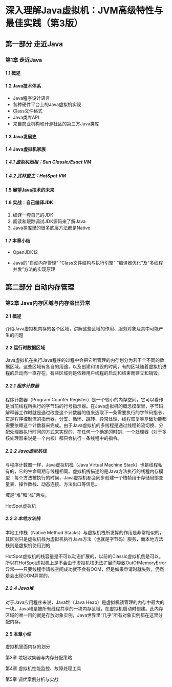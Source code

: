 # 深入理解Java虚拟机：JVM高级特性与最佳实践（第3版） #

## 第一部分 走近Java ##

### 第1章 走近Java ###

#### 1.1 概述 ####

#### 1.2 Java技术体系 ####

* Java程序设计语言
* 各种硬件平台上的Java虚拟机实现
* Class文件格式
* Java类库API
* 来自商业机构和开源社区的第三方Java类库

#### 1.3 Java发展史 ####



#### 1.4 Java虚拟机家族 ####

##### 1.4.1 虚拟机始祖：Sun Classic/Exact VM #####



##### 1.4.2 武林盟主：HotSpot VM #####

#### 1.5 展望Java技术的未来

#### 1.6 实战：自己编译JDK

1. 编译一套自己的JDK
2. 阅读和跟踪调试JDK源码来了解Java
3. Java类库里的很多底层方法都是Native

#### 1.7 本章小结

* OpenJDK12

* Java的“自动内存管理” “Class文件结构与执行引擎” “编译器优化”及“多线程并发”方法的实现原理

## 第二部分 自动内存管理 ##

### 第2章 Java内存区域与内存溢出异常 ###

#### 2.1 概述

介绍Java虚拟机内存的各个区域，讲解这些区域的作用、服务对象及其中可能产生的问题

#### 2.2 运行时数据区域

Java虚拟机在执行Java程序的过程中会把它所管理的内存划分为若干个不同的数据区域。这些区域有各自的用途，以及创建和销毁的时间，有的区域随着虚拟机进程的启动而一直存在，有些区域则是依赖用户线程的启动和结束而建立和销毁。



##### 2.2.1 程序计数器

程序计数器（Program Counter Register）是一个较小的内存空间，它可以看作是当前线程所执行的字节码的行号指示器。在Java虚拟机的概念模型里，字节码解释器工作时就是通过改变这个计数器的值来选取下一条需要执行的字节码指令，它是程序控制流的指示器，分支、循环、跳转、异常处理、线程恢复等基础功能都需要依赖这个计数器来完成。由于Java虚拟机的多线程是通过线程轮流切换、分配处理器执行时间的方式来实现的、在任何一个确定的时刻，一个处理器（对于多核处理器来说是一个内核）都只会执行一条线程中的指令。

##### 2.2.2 Java虚拟机栈

与程序计数器一样，Java虚拟机栈（Java Virtual Machine Stack）也是线程私有的，它的生命周期与线程相同。虚拟机栈描述的是Java方法执行的线程内存模型：每个方法被执行的时候，Java虚拟机都会同步创建一个栈帧用于存储局部变量表、操作数栈、动态连接、方法出口等信息。



域是“堆”和“栈”两块。

HotSpot虚拟机

##### 2.2.3 本地方法栈

本地工作栈（Native Method Stacks）与虚拟机栈所发挥的作用是非常相似的，其区别只是虚拟机栈为虚拟机执行Java方法（也就是字节码）服务，而本地方法栈则是虚拟机使用到的

HotSpot虚拟机的栈容量是不可以动态扩展的，以前的Classic虚拟机倒是可以。所以在HotSpot虚拟机上是不会由于虚拟机栈无法扩展而导致OutOfMemoryError异常——只要线程申请栈空间成功就不会有OOM，但是如果申请时就失败，仍然是会出现OOM异常的。

##### 2.2.4 Java堆

对于Java应用程序来说，Java堆（Java Heap）是虚拟机锁管理的内存中最大的一块。Java堆是被所有线程共享的一块内存区域，在虚拟机启动时创建。此内存区域的唯一目的就是存放对象实例，Java世界里“几乎”所有对象实例都在这里分配内存。

#### 2.5 本章小结

虚拟机里面内存的划分

第3章 垃圾收集器与内存分配策略

第4章 虚拟机性能监控、故障处理工具

第5章 调优案例分析与实战